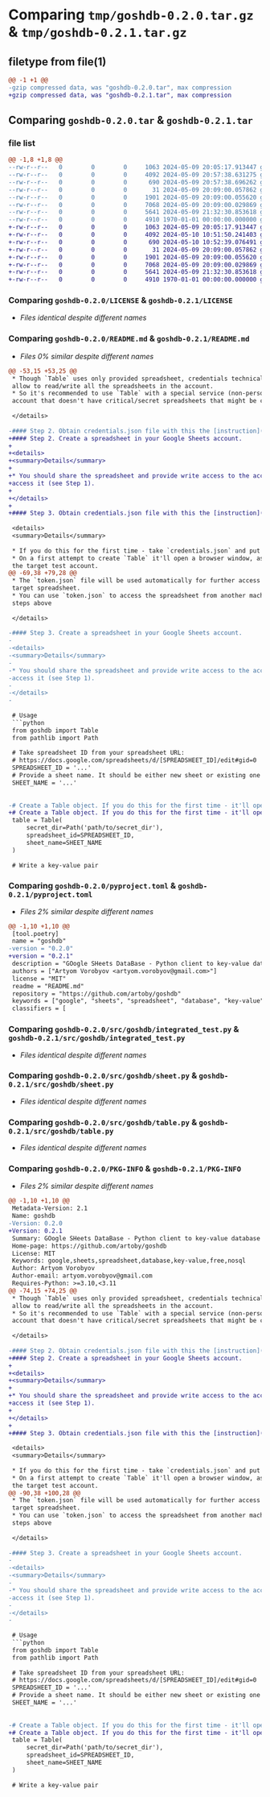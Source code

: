 # Comparing `tmp/goshdb-0.2.0.tar.gz` & `tmp/goshdb-0.2.1.tar.gz`

## filetype from file(1)

```diff
@@ -1 +1 @@
-gzip compressed data, was "goshdb-0.2.0.tar", max compression
+gzip compressed data, was "goshdb-0.2.1.tar", max compression
```

## Comparing `goshdb-0.2.0.tar` & `goshdb-0.2.1.tar`

### file list

```diff
@@ -1,8 +1,8 @@
--rw-r--r--   0        0        0     1063 2024-05-09 20:05:17.913447 goshdb-0.2.0/LICENSE
--rw-r--r--   0        0        0     4092 2024-05-09 20:57:38.631275 goshdb-0.2.0/README.md
--rw-r--r--   0        0        0      690 2024-05-09 20:57:38.696262 goshdb-0.2.0/pyproject.toml
--rw-r--r--   0        0        0       31 2024-05-09 20:09:00.057862 goshdb-0.2.0/src/goshdb/__init__.py
--rw-r--r--   0        0        0     1901 2024-05-09 20:09:00.055620 goshdb-0.2.0/src/goshdb/integrated_test.py
--rw-r--r--   0        0        0     7068 2024-05-09 20:09:00.029869 goshdb-0.2.0/src/goshdb/sheet.py
--rw-r--r--   0        0        0     5641 2024-05-09 21:32:30.853618 goshdb-0.2.0/src/goshdb/table.py
--rw-r--r--   0        0        0     4910 1970-01-01 00:00:00.000000 goshdb-0.2.0/PKG-INFO
+-rw-r--r--   0        0        0     1063 2024-05-09 20:05:17.913447 goshdb-0.2.1/LICENSE
+-rw-r--r--   0        0        0     4092 2024-05-10 10:51:50.241403 goshdb-0.2.1/README.md
+-rw-r--r--   0        0        0      690 2024-05-10 10:52:39.076491 goshdb-0.2.1/pyproject.toml
+-rw-r--r--   0        0        0       31 2024-05-09 20:09:00.057862 goshdb-0.2.1/src/goshdb/__init__.py
+-rw-r--r--   0        0        0     1901 2024-05-09 20:09:00.055620 goshdb-0.2.1/src/goshdb/integrated_test.py
+-rw-r--r--   0        0        0     7068 2024-05-09 20:09:00.029869 goshdb-0.2.1/src/goshdb/sheet.py
+-rw-r--r--   0        0        0     5641 2024-05-09 21:32:30.853618 goshdb-0.2.1/src/goshdb/table.py
+-rw-r--r--   0        0        0     4910 1970-01-01 00:00:00.000000 goshdb-0.2.1/PKG-INFO
```

### Comparing `goshdb-0.2.0/LICENSE` & `goshdb-0.2.1/LICENSE`

 * *Files identical despite different names*

### Comparing `goshdb-0.2.0/README.md` & `goshdb-0.2.1/README.md`

 * *Files 0% similar despite different names*

```diff
@@ -53,15 +53,25 @@
 * Though `Table` uses only provided spreadsheet, credentials technically 
 allow to read/write all the spreadsheets in the account.
 * So it's recommended to use `Table` with a special service (non-personal)
 account that doesn't have critical/secret spreadsheets that might be compromised.
 
 </details>
 
-#### Step 2. Obtain credentials.json file with this the [instruction](https://developers.google.com/sheets/api/quickstart/python)
+#### Step 2. Create a spreadsheet in your Google Sheets account.
+
+<details>
+<summary>Details</summary>
+
+* You should share the spreadsheet and provide write access to the account that will be used to 
+access it (see Step 1).
+
+</details>
+
+#### Step 3. Obtain credentials.json file with this the [instruction](https://developers.google.com/sheets/api/quickstart/python)
 
 <details>
 <summary>Details</summary>
 
 * If you do this for the first time - take `credentials.json` and put it in `secret_dir`.
 * On a first attempt to create `Table` it'll open a browser window, ask you to sign in 
 the target test account.
@@ -69,38 +79,28 @@
 * The `token.json` file will be used automatically for further access to the
 target spreadsheet.
 * You can use `token.json` to access the spreadsheet from another machine without completing the 
 steps above
 
 </details>
 
-#### Step 3. Create a spreadsheet in your Google Sheets account.
-
-<details>
-<summary>Details</summary>
-
-* You should share the spreadsheet and provide write access to the account that will be used to 
-access it (see Step 1).
-
-</details>
-
 
 # Usage
 ```python
 from goshdb import Table
 from pathlib import Path
 
 # Take spreadsheet ID from your spreadsheet URL:
 # https://docs.google.com/spreadsheets/d/[SPREADSHEET_ID]/edit#gid=0
 SPREADSHEET_ID = '...'
 # Provide a sheet name. It should be either new sheet or existing one that follows the required structure.
 SHEET_NAME = '...'  
 
 
-# Create a Table object. If you do this for the first time - it'll open a browser window (see Step 2 details)
+# Create a Table object. If you do this for the first time - it'll open a browser window (see Step 3 details)
 table = Table(
     secret_dir=Path('path/to/secret_dir'),
     spreadsheet_id=SPREADSHEET_ID,
     sheet_name=SHEET_NAME
 )
 
 # Write a key-value pair
```

### Comparing `goshdb-0.2.0/pyproject.toml` & `goshdb-0.2.1/pyproject.toml`

 * *Files 2% similar despite different names*

```diff
@@ -1,10 +1,10 @@
 [tool.poetry]
 name = "goshdb"
-version = "0.2.0"
+version = "0.2.1"
 description = "GOogle SHeets DataBase - Python client to key-value database based on Google Sheets"
 authors = ["Artyom Vorobyov <artyom.vorobyov@gmail.com>"]
 license = "MIT"
 readme = "README.md"
 repository = "https://github.com/artoby/goshdb"
 keywords = ["google", "sheets", "spreadsheet", "database", "key-value", "free", "nosql"]
 classifiers = [
```

### Comparing `goshdb-0.2.0/src/goshdb/integrated_test.py` & `goshdb-0.2.1/src/goshdb/integrated_test.py`

 * *Files identical despite different names*

### Comparing `goshdb-0.2.0/src/goshdb/sheet.py` & `goshdb-0.2.1/src/goshdb/sheet.py`

 * *Files identical despite different names*

### Comparing `goshdb-0.2.0/src/goshdb/table.py` & `goshdb-0.2.1/src/goshdb/table.py`

 * *Files identical despite different names*

### Comparing `goshdb-0.2.0/PKG-INFO` & `goshdb-0.2.1/PKG-INFO`

 * *Files 2% similar despite different names*

```diff
@@ -1,10 +1,10 @@
 Metadata-Version: 2.1
 Name: goshdb
-Version: 0.2.0
+Version: 0.2.1
 Summary: GOogle SHeets DataBase - Python client to key-value database based on Google Sheets
 Home-page: https://github.com/artoby/goshdb
 License: MIT
 Keywords: google,sheets,spreadsheet,database,key-value,free,nosql
 Author: Artyom Vorobyov
 Author-email: artyom.vorobyov@gmail.com
 Requires-Python: >=3.10,<3.11
@@ -74,15 +74,25 @@
 * Though `Table` uses only provided spreadsheet, credentials technically 
 allow to read/write all the spreadsheets in the account.
 * So it's recommended to use `Table` with a special service (non-personal)
 account that doesn't have critical/secret spreadsheets that might be compromised.
 
 </details>
 
-#### Step 2. Obtain credentials.json file with this the [instruction](https://developers.google.com/sheets/api/quickstart/python)
+#### Step 2. Create a spreadsheet in your Google Sheets account.
+
+<details>
+<summary>Details</summary>
+
+* You should share the spreadsheet and provide write access to the account that will be used to 
+access it (see Step 1).
+
+</details>
+
+#### Step 3. Obtain credentials.json file with this the [instruction](https://developers.google.com/sheets/api/quickstart/python)
 
 <details>
 <summary>Details</summary>
 
 * If you do this for the first time - take `credentials.json` and put it in `secret_dir`.
 * On a first attempt to create `Table` it'll open a browser window, ask you to sign in 
 the target test account.
@@ -90,38 +100,28 @@
 * The `token.json` file will be used automatically for further access to the
 target spreadsheet.
 * You can use `token.json` to access the spreadsheet from another machine without completing the 
 steps above
 
 </details>
 
-#### Step 3. Create a spreadsheet in your Google Sheets account.
-
-<details>
-<summary>Details</summary>
-
-* You should share the spreadsheet and provide write access to the account that will be used to 
-access it (see Step 1).
-
-</details>
-
 
 # Usage
 ```python
 from goshdb import Table
 from pathlib import Path
 
 # Take spreadsheet ID from your spreadsheet URL:
 # https://docs.google.com/spreadsheets/d/[SPREADSHEET_ID]/edit#gid=0
 SPREADSHEET_ID = '...'
 # Provide a sheet name. It should be either new sheet or existing one that follows the required structure.
 SHEET_NAME = '...'  
 
 
-# Create a Table object. If you do this for the first time - it'll open a browser window (see Step 2 details)
+# Create a Table object. If you do this for the first time - it'll open a browser window (see Step 3 details)
 table = Table(
     secret_dir=Path('path/to/secret_dir'),
     spreadsheet_id=SPREADSHEET_ID,
     sheet_name=SHEET_NAME
 )
 
 # Write a key-value pair
```

